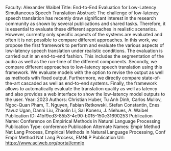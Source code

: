 Faculty: Alexander Waibel
Title: End-to-End Evaluation for Low-Latency Simultaneous Speech Translation
Abstract: The challenge of low-latency speech translation has recently draw significant interest in the research community as shown by several publications and shared tasks. Therefore, it is essential to evaluate these different approaches in realistic scenarios. However, currently only specific aspects of the systems are evaluated and often it is not possible to compare different approaches. In this work, we propose the first framework to perform and evaluate the various aspects of low-latency speech translation under realistic conditions. The evaluation is carried out in an end-to-end fashion. This includes the segmentation of the audio as well as the run-time of the different components. Secondly, we compare different approaches to low-latency speech translation using this framework. We evaluate models with the option to revise the output as well as methods with fixed output. Furthermore, we directly compare state-of-the-art cascaded as well as end-to-end systems. Finally, the framework allows to automatically evaluate the translation quality as well as latency and also provides a web interface to show the low-latency model outputs to the user.
Year: 2023
Authors: Christian Huber, Tu Anh Dinh, Carlos Mullov, Ngoc-Quan Pham, T. Nguyen, Fabian Retkowski, Stefan Constantin, Enes Yavuz Ugan, Danni Liu, Zhaolin Li, Sai Koneru, J. Niehues, A. Waibel
Publication ID: 41bf9ed3-85b3-4c90-b015-150e31690253
Publication Name: Conference on Empirical Methods in Natural Language Processing
Publication Type: conference
Publication Alternate Names: Empir Method Nat Lang Process, Empirical Methods in Natural Language Processing, Conf Empir Method Nat Lang Process, EMNLP
Publication Url: https://www.aclweb.org/portal/emnlp
